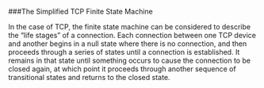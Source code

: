 ###The Simplified TCP Finite State Machine

In the case of TCP, the finite state machine can be considered to describe the “life stages” of a connection. 
Each connection between one TCP device and another begins in a null state where there is no connection, 
and then proceeds through a series of states until a connection is established. 
It remains in that state until something occurs to cause the connection to be closed again, 
at which point it proceeds through another sequence of transitional states and returns to the closed state.